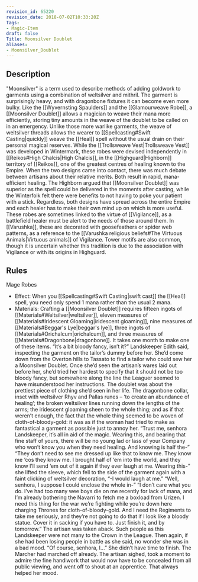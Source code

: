 ```yaml
---
revision_id: 65220
revision_date: 2018-07-02T10:33:20Z
Tags:
- Magic-Item
draft: false
Title: Moonsilver Doublet
aliases:
- Moonsilver_Doublet
---
```

## Description
"Moonsilver" is a term used to describe methods of adding goldwork to garments using a combination of weltsilver and mithril. The garment is surprisingly heavy, and with dragonbone fixtures it can become even more bulky. Like the [[Wyvernsting Spaulders]] and the [[Glamourweave Robe]], a [[Moonsilver Doublet]] allows a magician to weave their mana more efficiently, storing tiny amounts in the weave of the doublet to be called on in an emergency. Unlike those more warlike garments, the weave of weltsilver threads allows the wearer to [[Spellcasting#Swift Casting|quickly]] weave the [[Heal]] spell without the usual drain on their personal magical reserves.
While the [[Trollsweave Vest|Trollsweave Vest]] was developed in Wintermark, these robes were devised independently in [[Reikos#High Chalcis|High Chalcis]], in the [[Highguard|Highborn]] territory of [[Reikos]], one of the greatest centres of healing known to the Empire. When the two designs came into contact, there was much debate between artisans about their relative merits. Both result in rapid, mana-efficient healing. The Highborn argued that [[Moonsilver Doublet]] was superior as the spell could be delivered in the moments after casting, while the Winterfolk felt there were benefits to not having to poke your patient with a stick. Regardless, both designs have spread across the entire Empire and each healer has to make their own mind up on which is more useful. 
These robes are sometimes linked to the virtue of [[Vigilance]], as a battlefield healer must be alert to the needs of those around them. In [[Varushka]], these are decorated with goosefeathers or spider web patterns, as a reference to the [[Varushka religious beliefs#The Virtuous Animals|Virtuous animals]] of Vigilance. Tower motifs are also common, though it is uncertain whether this tradition is due to the association with Vigilance or with its origins in Highguard.
## Rules
Mage Robes
* Effect: When you [[Spellcasting#Swift Casting|swift cast]] the [[Heal]] spell, you need only spend 1 mana rather than the usual 2 mana.
* Materials: Crafting a [[Moonsilver Doublet]] requires fifteen ingots of [[Materials#Weltsilver|weltsilver]], eleven measures of [[Materials#Iridescent Gloaming|iridescent gloaming]], nine measures of [[Materials#Beggar's Lye|beggar's lye]], three ingots of [[Materials#Orichalcum|orichalcum]], and three measures of [[Materials#Dragonbone|dragonbone]]. It takes one month to make one of these items.
“It’s a bit bloody fancy, isn’t it?” Landskeeper Edith said, inspecting the garment on the tailor’s dummy before her. She’d come down from the Overton hills to Tassato to find a tailor who could sew her a Moonsilver Doublet. Once she’d seen the artisan’s wares laid out before her, she’d tried her hardest to specify that it should not be too bloody fancy, but somewhere along the line the Leaguer seemed to have misunderstood her instructions.
The doublet was about the prettiest piece of clothing she’d seen in her life. The dragonbone collar, inset with weltsilver Rhyv and Pallas runes – ‘to create an abundance of healing’; the broken weltsilver lines running down the lengths of the arms; the iridescent gloaming sheen to the whole thing; and as if that weren’t enough, the fact that the whole thing seemed to be woven of cloth-of-bloody-gold: it was as if the woman had tried to make as fantastical a garment as possible just to annoy her.
“Trust me, senhora Landskeeper, it’s all in aid of the magic. Wearing this, and bearing that fine staff of yours, there will be no young lad or lass of your Company who won’t know you when they need healing. And knowing is half the-”
“They don’t need to see me dressed up like that to know me. They know me ‘cos they know me. I brought half of ‘em into the world, and they know I’ll send ‘em out of it again if they ever laugh at me. Wearing this-” she lifted the sleeve, which fell to the side of the garment again with a faint clicking of weltsilver decoration, “-I would laugh at me.”
“Well, senhora, I suppose I could enclose the whole in-”
“I don’t care what you do. I’ve had too many wee boys die on me recently for lack of mana, and I’m already bothering the Navarri to fetch me a boxload from Urizen. I need this thing for the war we’re fighting while you’re down here charging Thrones for cloth-of-bloody-gold. And I need the Regiments to take me seriously, and they’re not going to do that if I look like a bloody statue. Cover it in sacking if you have to. Just finish it, and by tomorrow.”
The artisan was taken aback. Such people as this Landskeeper were not many to the Crown in the League. Then again, if she had been losing people in battle as she said, no wonder she was in a bad mood. “Of course, senhora, I...”
She didn’t have time to finish. The Marcher had marched off already.
The artisan sighed, took a moment to admire the fine handiwork that would now have to be concealed from all public viewing, and went off to shout at an apprentice. That always helped her mood.
